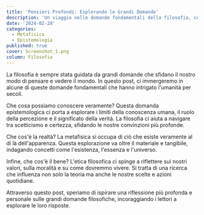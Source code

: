 ```yaml
---
title: 'Pensieri Profondi: Esplorando le Grandi Domande'
description: 'Un viaggio nelle domande fondamentali della filosofia, cercando risposte e nuove prospettive su temi eterni.'
date: '2024-02-28'
categories:
  - Metafisica
  - Epistemologia
published: true
cover: Screenshot_1.png
column: Filosofia
---
```


La filosofia è sempre stata guidata da grandi domande che sfidano il nostro modo di pensare e vedere il mondo. In questo post, ci immergeremo in alcune di queste domande fondamentali che hanno intrigato l'umanità per secoli.

Che cosa possiamo conoscere veramente? Questa domanda epistemologica ci porta a esplorare i limiti della conoscenza umana, il ruolo della percezione e il significato della verità. La filosofia ci aiuta a navigare tra scetticismo e certezza, sfidando le nostre convinzioni più profonde.

Che cos'è la realtà? La metafisica si occupa di ciò che esiste veramente al di là dell'apparenza. Questa esplorazione va oltre il materiale e tangibile, indagando concetti come l'esistenza, l'essenza e l'universo.

Infine, che cos'è il bene? L'etica filosofica ci spinge a riflettere sui nostri valori, sulla moralità e su come dovremmo vivere. Si tratta di una ricerca che influenza non solo la teoria ma anche le nostre scelte e azioni quotidiane.

Attraverso questo post, speriamo di ispirare una riflessione più profonda e personale sulle grandi domande filosofiche, incoraggiando i lettori a esplorare le loro risposte.
